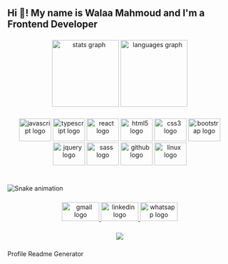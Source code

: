 <h2 align="left">Hi 👋! My name is  Walaa Mahmoud and I'm a Frontend Developer</h2>

###

<div align="center">
  <img src="https://github-readme-stats.vercel.app/api?hide_title=false&hide_rank=false&show_icons=true&include_all_commits=true&count_private=true&disable_animations=false&theme=radical&locale=en&hide_border=true&username=Walaaw" height="150" alt="stats graph"  />
  <img src="https://github-readme-stats.vercel.app/api/top-langs?locale=en&hide_title=false&layout=compact&card_width=320&langs_count=5&theme=radical&hide_border=true&username=Walaaw" height="150" alt="languages graph"  />
</div>

###

<div align="center">
  <img src="https://cdn.jsdelivr.net/gh/devicons/devicon/icons/javascript/javascript-original.svg" height="51" width="72" alt="javascript logo"  />
  <img src="https://cdn.jsdelivr.net/gh/devicons/devicon/icons/typescript/typescript-plain.svg" height="51" width="72" alt="typescript logo"  />
  <img src="https://cdn.jsdelivr.net/gh/devicons/devicon/icons/react/react-original.svg" height="51" width="72" alt="react logo"  />
  <img src="https://cdn.jsdelivr.net/gh/devicons/devicon/icons/html5/html5-original.svg" height="51" width="72" alt="html5 logo"  />
  <img src="https://cdn.jsdelivr.net/gh/devicons/devicon/icons/css3/css3-original.svg" height="51" width="72" alt="css3 logo"  />
  <img src="https://cdn.jsdelivr.net/gh/devicons/devicon/icons/bootstrap/bootstrap-original.svg" height="51" width="72" alt="bootstrap logo"  />
  <img src="https://cdn.jsdelivr.net/gh/devicons/devicon/icons/jquery/jquery-original.svg" height="51" width="72" alt="jquery logo"  />
  <img src="https://cdn.jsdelivr.net/gh/devicons/devicon/icons/sass/sass-original.svg" height="51" width="72" alt="sass logo"  />
  <img src="https://cdn.jsdelivr.net/gh/devicons/devicon/icons/github/github-original.svg" height="51" width="72" alt="github logo"  />
  <img src="https://cdn.jsdelivr.net/gh/devicons/devicon/icons/linux/linux-original.svg" height="51" width="72" alt="linux logo"  />
</div>

###

<br clear="both">

<img src="https://raw.githubusercontent.com/Walaaw/Walaaw/blob/output/snake.svg" alt="Snake animation" />

###

<div align="center">
  <a href="https://walaamahmoud474@gmail.com" target="_blank">
    <img src="https://raw.githubusercontent.com/maurodesouza/profile-readme-generator/master/src/assets/icons/social/gmail/default.svg" width="84" height="42" alt="gmail logo"  />
  </a>
  <a href="https://www.linkedin.com/in/walaa-mahmoud213/" target="_blank">
    <img src="https://raw.githubusercontent.com/maurodesouza/profile-readme-generator/master/src/assets/icons/social/linkedin/default.svg" width="84" height="42" alt="linkedin logo"  />
  </a>
  <a href="https://web.whatsapp.com/" target="_blank">
    <img src="https://raw.githubusercontent.com/maurodesouza/profile-readme-generator/master/src/assets/icons/social/whatsapp/default.svg" width="84" height="42" alt="whatsapp logo"  />
  </a>
</div>

###

<div align="center">
  <img src="https://profile-counter.glitch.me/Walaaw/count.svg?"  />
</div>

###
Profile Readme Generator
